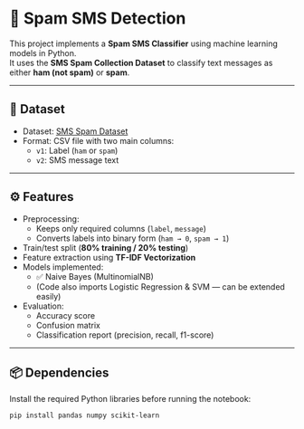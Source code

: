 # 📱 Spam SMS Detection

This project implements a **Spam SMS Classifier** using machine learning models in Python.  
It uses the **SMS Spam Collection Dataset** to classify text messages as either **ham (not spam)** or **spam**.

---

## 📂 Dataset

- Dataset: [SMS Spam Dataset](https://drive.google.com/file/d/1A2ySkoOIaAdSA_Bx-QX6BV2RBK-XamgX/view?usp=drive_link)  
- Format: CSV file with two main columns:
  - `v1`: Label (`ham` or `spam`)
  - `v2`: SMS message text

---

## ⚙️ Features

- Preprocessing:
  - Keeps only required columns (`label`, `message`)
  - Converts labels into binary form (`ham → 0`, `spam → 1`)
- Train/test split (**80% training / 20% testing**)
- Feature extraction using **TF-IDF Vectorization**
- Models implemented:
  - ✅ Naive Bayes (MultinomialNB)
  - (Code also imports Logistic Regression & SVM — can be extended easily)
- Evaluation:
  - Accuracy score
  - Confusion matrix
  - Classification report (precision, recall, f1-score)

---

## 📦 Dependencies

Install the required Python libraries before running the notebook:

```bash
pip install pandas numpy scikit-learn
